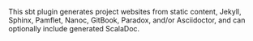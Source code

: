 This sbt plugin generates project websites from static content, Jekyll, Sphinx, Pamflet, Nanoc, GitBook, Paradox, and/or Asciidoctor, and can optionally include generated ScalaDoc.
